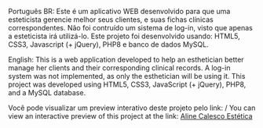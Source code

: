 Português BR:
Este é um aplicativo WEB desenvolvido para que uma esteticista gerencie melhor seus clientes, e suas fichas clínicas correspondentes. Não foi contruído um sistema de log-in, visto que apenas a esteticista irá utilizá-lo. Este projeto foi desenvolvido usando: HTML5, CSS3, Javascript (+ jQuery), PHP8 e banco de dados MySQL. 

English:
This is a web application developed to help an esthetician better manage her clients and their corresponding clinical records. A log-in system was not implemented, as only the esthetician will be using it. This project was developed using HTML5, CSS3, JavaScript (+ jQuery), PHP8, and a MySQL database.

Você pode visualizar um preview interativo deste projeto pelo link: / You can view an interactive preview of this project at the link:
[Aline Calesco Estética](https://aline-calesco-estetica.infinityfreeapp.com)
